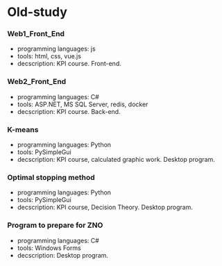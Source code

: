 # Old-study

### Web1_Front_End
- programming languages: js
- tools: html, css, vue.js
- decscription: KPI course. Front-end.

### Web2_Front_End
- programming languages: C#
- tools: ASP.NET, MS SQL Server, redis, docker
- decscription: KPI course. Back-end.

### K-means
- programming languages: Python
- tools: PySimpleGui
- decscription: KPI course, calculated graphic work. Desktop program.

### Optimal stopping method
- programming languages: Python
- tools: PySimpleGui
- decscription: KPI course, Decision Theory. Desktop program.

### Program to prepare for ZNO
- programming languages: C#
- tools: Windows Forms
- decscription: Desktop program.

